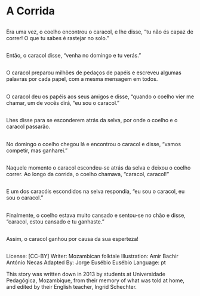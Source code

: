 # A Corrida

##
Era uma vez, o coelho
encontrou o caracol, e
lhe disse, “tu não és
capaz de correr! O que
tu sabes é rastejar no
solo.”

##
Então, o caracol disse,
“venha no domingo e tu
verás.”

##
O caracol preparou
milhões de pedaços de
papéis e escreveu
algumas palavras por
cada papel, com a
mesma mensagem em
todos.

##
O caracol deu os papéis
aos seus amigos e
disse, “quando o coelho
vier me chamar, um de
vocês dirá, “eu sou o
caracol.”

##
Lhes disse para se
esconderem atrás da
selva, por onde o
coelho e o caracol
passarão.

##
No domingo o coelho
chegou lá e encontrou o
caracol e disse, “vamos
competir, mas
ganharei.”

##
Naquele momento o
caracol escondeu-se
atrás da selva e deixou
o coelho correr. Ao
longo da corrida, o
coelho chamava,
“caracol, caracol!”

##
E um dos caracóis
escondidos na selva
respondia, “eu sou o
caracol, eu sou o
caracol.”

##
Finalmente, o coelho
estava muito cansado e
sentou-se no chão e
disse, “caracol, estou
cansado e tu
ganhaste.”

##
Assim, o caracol
ganhou por causa da
sua esperteza!

##
License: [CC-BY]
Writer: Mozambican folktale
Illustration: Amir Bachir António Necas
Adapted By: Jorge Eusébio Eusébio
Language: pt

This story was written down in 2013
by students at Universidade
Pedagógica, Mozambique, from
their memory of what was told at
home, and edited by their English
teacher, Ingrid Schechter.
